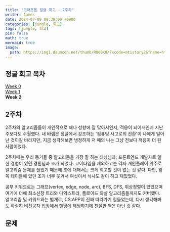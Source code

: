 ```yaml
---
title: "크래프톤 정글 회고 - 2주차"
writer: James
date: 2024-07-09 00:30:00 +0900
categories: [jungle, 회고]
tags: [jungle, 회고]
pin: false
math: true
mermaid: true
image:
  path: https://img1.daumcdn.net/thumb/R800x0/?scode=mtistory2&fname=https%3A%2F%2Fblog.kakaocdn.net%2Fdn%2FX08qZ%2FbtrPQM5S1zF%2F5yM7f06vPDsReoKj7YxDfK%2Fimg.png
---
```


## 정글 회고 목차  

[Week 0](https://jaenam615.github.io/posts/jungle0/)  
[Week 1](https://jaenam615.github.io/posts/jungle1/)  
**Week 2**  

## 2주차  

2주차의 알고리즘들이 개인적으로 꽤나 성향에 잘 맞아서인지, 적응이 되어서인지 지난 주보다도 수월했다. 내 바램은 정글에서 강조하는 '컴퓨팅 사고로의 전환'이 나에게 일어난 것이길 바라지만, 지금 생각해보면 냉정하게 저 때의 나는 그냥 전보다 적응이 더 된 사람이었다.  

2주차때는 우리 동기들 중 알고리즘을 가장 잘 하는 태성님과, 프론트엔드 개발자로 일한 경험이 있던 경원님과 조가 되었다. 코어타임을 제외하고는 각자 개인플레이 위주로 알고리즘 문제를 풀었기 때문에 조에 대해서는 크게 회고할 것이 없는 것 같다. 다만, 앞쪽 테이블에 있던 조가 너무 웃겨서 여섯이서 식사도 같이 하고 재밌었다.  

공부 키워드로는 그래프(vertex, edge, node, arc), BFS, DFS, 위상정렬이 있었으며 여기에 더해 최소신장 트리와 다익스트라, 플로이드 와샬 알고리즘들까지도 커버했다. 알고리즘 및 키워드와는 별개로, CS:APP이 진짜 따라가기 힘들었는데, 다시 생각해봐도 확실히 비전공자 입장에서 맨땅에 헤딩하기에 친절한 책은 아닌 것 같다.  

## 문제  

